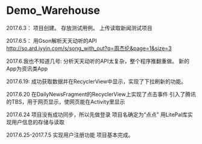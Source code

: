 # Demo_Warehouse

2017.6.3：
项目创建。
存放测试用例。
上传读取新闻测试项目


2017.6.5：
用Gson解析天天动听的API
http://so.ard.iyyin.com/s/song_with_out?q=周杰伦&page=1&size=3

2017.6.我也不知道几号:
分析天天动听的API太复杂，整个程序推翻重做。
新的App为资讯类App

2017.6.19:
成功获取数据并在RecyclerView中显示，实现了下拉刷新的功能。

2017.6.20
在DailyNewsFragment的RecyclerView上实现了点击事件
引入了腾讯的TBS，用于网页显示，使网页能在Activity里显示

2017.6.24
项目没有成功同步，所以先做登录
项目名确定为“点点”
用LitePal库实现用户信息的存储与读取

2017.6.25-2017.7.5
实现用户注册功能
项目基本完成。
